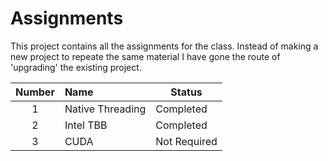 # Assignments
This project contains all the assignments for the class. Instead of making a new project to repeate the same material I have gone the route of 'upgrading' the existing project.

**Number** | **Name** | **Status**
:---: | :--- | ---
1 | Native Threading | Completed
2 | Intel TBB | Completed
3 | CUDA | Not Required
